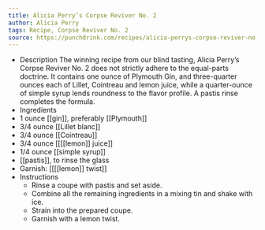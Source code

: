 ```yaml
---
title: Alicia Perry’s Corpse Reviver No. 2
author: Alicia Perry
tags: Recipe, Corpse Reviver No. 2
source: https://punchdrink.com/recipes/alicia-perrys-corpse-reviver-no-2/
---
```


- Description
  The winning recipe from our blind tasting, Alicia Perry’s Corpse Reviver No. 2 does not strictly adhere to the equal-parts doctrine. It contains one ounce of Plymouth Gin, and three-quarter ounces each of Lillet, Cointreau and lemon juice, while a quarter-ounce of simple syrup lends roundness to the flavor profile. A pastis rinse completes the formula.
- Ingredients
- 1 ounce [[gin]], preferably [[Plymouth]]
- 3/4 ounce [[Lillet blanc]]
- 3/4 ounce [[Cointreau]]
- 3/4 ounce [[[[lemon]] juice]]
- 1/4 ounce [[simple syrup]]
- [[pastis]], to rinse the glass
- Garnish: [[[[lemon]] twist]]
- Instructions
	- Rinse a coupe with pastis and set aside.
	- Combine all the remaining ingredients in a mixing tin and shake with ice.
	- Strain into the prepared coupe.
	- Garnish with a lemon twist.